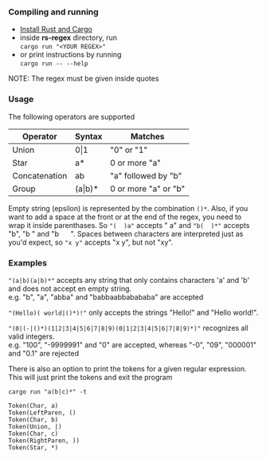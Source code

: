 ### Compiling and running

- [Install Rust and Cargo](https://www.rust-lang.org/tools/install)
- inside **rs-regex** directory, run  
```cargo run "<YOUR REGEX>"```  
- or print instructions by running  
```cargo run -- --help```

NOTE: The regex must be given inside quotes

### Usage

The following operators are supported

|Operator  |Syntax  | Matches|
--- | --- | --- |
|Union | 0\|1 | "0" or "1"|  
|Star |a* | 0 or more "a"|
|Concatenation | ab | "a" followed by "b"|
|Group | (a\|b)* | 0 or more "a" or "b"|

Empty string (epsilon) is represented by the combination ```()*```. Also, if you want to add a space at the front 
or at the end of the regex, you need to wrap it inside parenthases. So ```"(  )a"``` accepts " a" and ```"b(  )*"``` 
accepts "b", "b " and "b &nbsp; &nbsp; &nbsp;". Spaces between characters are interpreted just as you'd expect, so ```"x y"``` 
accepts "x y", but not "xy".

### Examples

```"(a|b)(a|b)*"``` accepts any string that only contains characters 'a' and 'b' and does not accept en empty string.  
e.g. "b", "a", "abba" and "babbaabbabababa" are accepted  

```"(Hello)( world|()*)!"``` only accepts the strings "Hello!" and "Hello world!".  

```"(0|(-|()*)(1|2|3|4|5|6|7|8|9)(0|1|2|3|4|5|6|7|8|9)*)"``` recognizes all valid integers.  
e.g. "100", "-9999991" and "0" are accepted, whereas "-0", "09", "000001" and "0.1" are rejected  

There is also an option to print the tokens for a given regular expression. This will just print the tokens and 
exit the program

```
cargo run "a(b|c)*" -t

Token(Char, a)
Token(LeftParen, ()
Token(Char, b)
Token(Union, |)
Token(Char, c)
Token(RightParen, ))
Token(Star, *)
```
